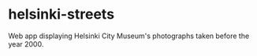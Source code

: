 # helsinki-streets
Web app displaying Helsinki City Museum's photographs taken before the year 2000.

